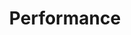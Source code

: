 ---
title: "Performance"
links:
- title: "Java Performance Tuning"
  link: "http://www.javaperformancetuning.com"
- title: "HotSpot JVM Performance Tuning Guidelines"
  link: "https://ionutbalosin.com/2020/01/hotspot-jvm-performance-tuning-guidelines/"
- title: "Tricks of the Trade: Tuning JVM Memory for Large-scale Services"
  link: "https://eng.uber.com/jvm-tuning-garbage-collection/"
- title: "Using JDK 9 Memory Order Modes"
  link: "http://gee.cs.oswego.edu/dl/html/j9mm.html"
- title: "JaCoLine - Java Command Line Inspector"
  link: "https://jacoline.dev/inspect"
- title: "Why does my Java process consume more memory than Xmx?"
  link: "https://plumbr.io/blog/memory-leaks/why-does-my-java-process-consume-more-memory-than-xmx"
- title: "Large pages and Java"
  link: "https://kstefanj.github.io/2021/05/19/large-pages-and-java.html"
---